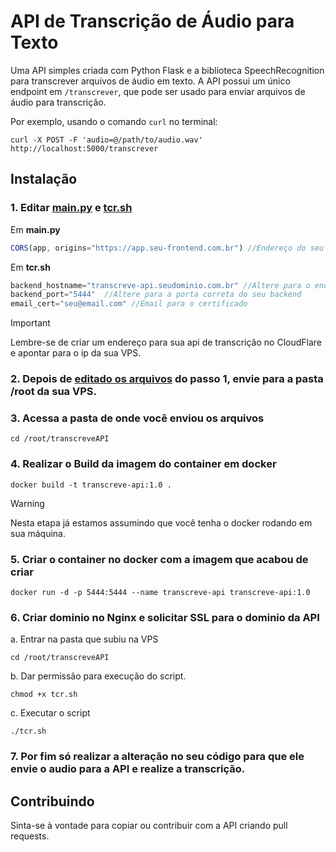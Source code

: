 # API de Transcrição de Áudio para Texto
Uma API simples criada com Python Flask e a biblioteca SpeechRecognition para transcrever arquivos de áudio em texto. A API possui um único endpoint em `/transcrever`, que pode ser usado para enviar arquivos de áudio para transcrição.

Por exemplo, usando o comando `curl` no terminal:

```
curl -X POST -F 'audio=@/path/to/audio.wav' http://localhost:5000/transcrever
```


## Instalação

### 1. Editar [main.py](https://github.com/murjunior/transcreveAPI/blob/master/main.py) e [tcr.sh](https://github.com/murjunior/transcreveAPI/blob/master/tcr.sh)

Em **main.py**
```js
CORS(app, origins="https://app.seu-frontend.com.br") //Endereço do seu frontend
```

Em **tcr.sh**
```js
backend_hostname="transcreve-api.seudominio.com.br" //Altere para o endereço que será sua API de transcrição
backend_port="5444"  //Altere para a porta correta do seu backend
email_cert="seu@email.com" //Email para o certificado
```

> [!IMPORTANT]
> Lembre-se de criar um endereço para sua api de transcrição no CloudFlare e apontar para o ip da sua VPS.

### 2. Depois de <ins>editado os arquivos</ins> do passo 1, envie para a pasta /root da sua VPS.

### 3. Acessa a pasta de onde você enviou os arquivos
```
cd /root/transcreveAPI
```

### 4. Realizar o Build da imagem do container em docker
```
docker build -t transcreve-api:1.0 .
```
> [!WARNING]
> Nesta etapa já estamos assumindo que você tenha o docker rodando em sua máquina.

### 5. Criar o container no docker com a imagem que acabou de criar
```
docker run -d -p 5444:5444 --name transcreve-api transcreve-api:1.0
```

### 6. Criar dominio no Nginx e solicitar SSL para o dominio da API

a. Entrar na pasta que subiu na VPS
```
cd /root/transcreveAPI
```
b. Dar permissão para execução do script.
```
chmod +x tcr.sh
```
c. Executar o script
```
./tcr.sh
```

### 7. Por fim só realizar a alteração no seu código para que ele envie o audio para a API e realize a transcrição.


## Contribuindo

Sinta-se à vontade para copiar ou contribuir com a API criando pull requests.

